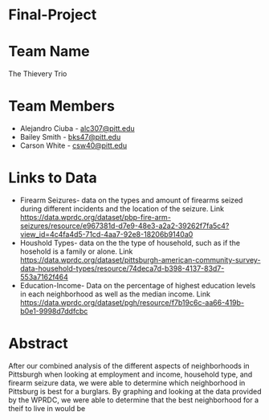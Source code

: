 # Final-Project
# Team Name
The Thievery Trio
# Team Members
* Alejandro Ciuba - alc307@pitt.edu 
* Bailey Smith - bks47@pitt.edu 
* Carson White - csw40@pitt.edu
# Links to Data
* Firearm Seizures- data on the types and amount of firearms seized during different incidents and the location of the seizure. Link https://data.wprdc.org/dataset/pbp-fire-arm-seizures/resource/e967381d-d7e9-48e3-a2a2-39262f7fa5c4?view_id=4c4fa4d5-71cd-4aa7-92e8-18206b9140a0
* Houshold Types- data on the the type of household, such as if the hosehold is a family or alone. Link https://data.wprdc.org/dataset/pittsburgh-american-community-survey-data-household-types/resource/74deca7d-b398-4137-83d7-553a7162f464
* Education-Income- Data on the percentage of highest education levels in each neighborhood as well as the median income. Link https://data.wprdc.org/dataset/pgh/resource/f7b19c6c-aa66-419b-b0e1-9998d7ddfcbc
# Abstract
After our combined analysis of the different aspects of neighborhoods in Pittsburgh when looking at employment and income, household type, and firearm seizure data, we were able to determine which neighborhood in Pittsburg is best for a burglars. 
By graphing and looking at the data provided by the WPRDC, we were able to determine that the best neighborhood for a theif to live in would be
